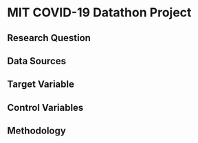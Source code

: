 # MIT COVID-19 Datathon Project

## Research Question

## Data Sources

## Target Variable

## Control Variables

## Methodology

